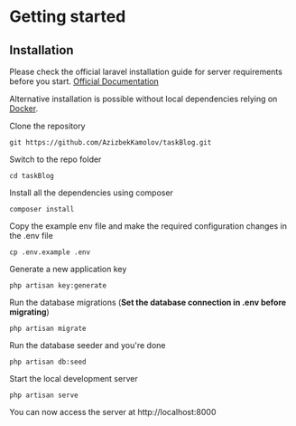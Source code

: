 # Getting started

## Installation

Please check the official laravel installation guide for server requirements before you start. [Official Documentation](https://laravel.com/docs/5.4/installation#installation)

Alternative installation is possible without local dependencies relying on [Docker](#docker).

Clone the repository

    git https://github.com/AzizbekKamolov/taskBlog.git

Switch to the repo folder

    cd taskBlog

Install all the dependencies using composer

    composer install

Copy the example env file and make the required configuration changes in the .env file

    cp .env.example .env

Generate a new application key

    php artisan key:generate

Run the database migrations (**Set the database connection in .env before migrating**)

    php artisan migrate

Run the database seeder and you're done

    php artisan db:seed

Start the local development server

    php artisan serve

You can now access the server at http://localhost:8000
